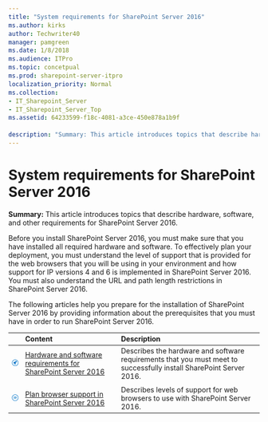 ```yaml
---
title: "System requirements for SharePoint Server 2016"
ms.author: kirks
author: Techwriter40
manager: pamgreen
ms.date: 1/8/2018
ms.audience: ITPro
ms.topic: concetpual
ms.prod: sharepoint-server-itpro
localization_priority: Normal
ms.collection:
- IT_Sharepoint_Server
- IT_Sharepoint_Server_Top
ms.assetid: 64233599-f18c-4081-a3ce-450e878a1b9f

description: "Summary: This article introduces topics that describe hardware, software, and other requirements for SharePoint Server 2016."
---
```


# System requirements for SharePoint Server 2016

 **Summary:** This article introduces topics that describe hardware, software, and other requirements for SharePoint Server 2016. 
  
Before you install SharePoint Server 2016, you must make sure that you have installed all required hardware and software. To effectively plan your deployment, you must understand the level of support that is provided for the web browsers that you will be using in your environment and how support for IP versions 4 and 6 is implemented in SharePoint Server 2016. You must also understand the URL and path length restrictions in SharePoint Server 2016.
  
The following articles help you prepare for the installation of SharePoint Server 2016 by providing information about the prerequisites that you must have in order to run SharePoint Server 2016.
  
  
||**Content**|**Description**|
|:-----|:-----|:-----|
|![Building blocks](../media/mod_icon_buildingblock_M.png)           <br/> |[Hardware and software requirements for SharePoint Server 2016](hardware-and-software-requirements.md) <br/> |Describes the hardware and software requirements that you must meet to successfully install SharePoint Server 2016.  <br/> |
||||
|![Checklist icon (not checked)](../media/mod_icon_checklist_.png)           <br/> |[Plan browser support in SharePoint Server 2016](browser-support-planning-0.md) <br/> |Describes levels of support for web browsers to use with SharePoint Server 2016.  <br/> |
   

